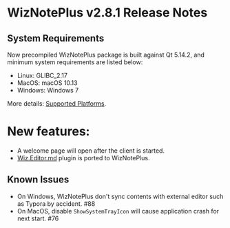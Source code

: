 # WizNotePlus v2.8.1 Release Notes

## System Requirements

Now precompiled WizNotePlus package is built against Qt 5.14.2, and minimum system requirements are listed below:

* Linux: GLIBC_2.17
* MacOS: macOS 10.13
* Windows: Windows 7

More details: [Supported Platforms](https://doc-snapshots.qt.io/qt5-5.14/supported-platforms.html).

# New features:

* A welcome page will open after the client is started.
* [Wiz.Editor.md](https://github.com/altairwei/Wiz.Editor.md/releases) plugin is ported to WizNotePlus.

## Known Issues

- On Windows, WizNotePlus don't sync contents with external editor such as Typora by accident. #88
- On MacOS, disable `ShowSystemTrayIcon` will cause application crash for next start. #76